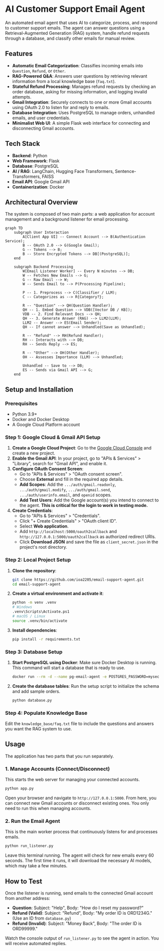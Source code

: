 # AI Customer Support Email Agent

An automated email agent that uses AI to categorize, process, and respond to customer support emails. The agent can answer questions using a Retrieval-Augmented Generation (RAG) system, handle refund requests through a database, and classify other emails for manual review.

## Features

-   **Automatic Email Categorization**: Classifies incoming emails into `Question`, `Refund`, or `Other`.
-   **RAG-Powered Q&A**: Answers user questions by retrieving relevant information from a local knowledge base (`faq.txt`).
-   **Stateful Refund Processing**: Manages refund requests by checking an order database, asking for missing information, and logging invalid attempts.
-   **Gmail Integration**: Securely connects to one or more Gmail accounts using OAuth 2.0 to listen for and reply to emails.
-   **Database Integration**: Uses PostgreSQL to manage orders, unhandled emails, and user credentials.
-   **Minimalist Web UI**: A simple Flask web interface for connecting and disconnecting Gmail accounts.

## Tech Stack

-   **Backend**: Python
-   **Web Framework**: Flask
-   **Database**: PostgreSQL
-   **AI / RAG**: LangChain, Hugging Face Transformers, Sentence-Transformers, FAISS
-   **Email API**: Google Gmail API
-   **Containerization**: Docker

## Architectural Overview

The system is composed of two main parts: a web application for account management and a background listener for email processing.

```mermaid
graph TD
    subgraph User Interaction
        A[Client App UI] -- Connect Account --> B(Authentication Service);
        B -- OAuth 2.0 --> G(Google Gmail);
        G -- Tokens --> B;
        B -- Store Encrypted Tokens --> DB[(PostgreSQL)];
    end

    subgraph Backend Processing
        W[Email Listener Worker] -- Every N minutes --> DB;
        W -- Fetches New Emails --> G;
        G -- Raw Email --> W;
        W -- Sends Email to --> P(Processing Pipeline);

        P -- 1. Preprocess --> C(Classifier / LLM);
        C -- Categorizes as --> R{Category?};

        R -- "Question" --> QH(Question Handler);
        QH -- 1. Embed Question --> VDB([Vector DB / KB]);
        VDB -- 2. Find Relevant Docs --> QH;
        QH -- 3. Generate Answer (RAG) --> LLM2(LLM);
        LLM2 -- Answer --> ES(Email Sender);
        QH -- If cannot answer --> Unhandled(Save as Unhandled);

        R -- "Refund" --> RH(Refund Handler);
        RH -- Interacts with --> DB;
        RH -- Sends Reply --> ES;

        R -- "Other" --> OH(Other Handler);
        OH -- Assesses Importance (LLM) --> Unhandled;

        Unhandled -- Save to --> DB;
        ES -- Sends via Gmail API --> G;
    end
```

## Setup and Installation

### Prerequisites

-   Python 3.9+
-   Docker and Docker Desktop
-   A Google Cloud Platform account

### Step 1: Google Cloud & Gmail API Setup

1.  **Create a Google Cloud Project**: Go to the [Google Cloud Console](https://console.cloud.google.com/) and create a new project.
2.  **Enable the Gmail API**: In your project, go to "APIs & Services" > "Library", search for "Gmail API", and enable it.
3.  **Configure OAuth Consent Screen**:
    -   Go to "APIs & Services" > "OAuth consent screen".
    -   Choose **External** and fill in the required app details.
    -   **Add Scopes**: Add the `.../auth/gmail.readonly`, `.../auth/gmail.modify`, `.../auth/gmail.send`, `.../auth/userinfo.email`, and `openid` scopes.
    -   **Add Test Users**: Add the Google account(s) you intend to connect to the agent. **This is critical for the login to work in testing mode.**
4.  **Create Credentials**:
    -   Go to "APIs & Services" > "Credentials".
    -   Click "+ Create Credentials" > "OAuth client ID".
    -   Select **Web application**.
    -   Add `http://localhost:5000/oauth2callback` and `http://127.0.0.1:5000/oauth2callback` as authorized redirect URIs.
    -   Click **Download JSON** and save the file as `client_secret.json` in the project's root directory.

### Step 2: Local Project Setup

1.  **Clone the repository**:
    ```bash
    git clone https://github.com/ioa2205/email-support-agent.git
    cd email-support-agent
    ```
2.  **Create a virtual environment and activate it**:
    ```bash
    python -m venv .venv
    # Windows
    .venv\Scripts\Activate.ps1
    # macOS / Linux
    source .venv/bin/activate
    ```
3.  **Install dependencies**:
    ```bash
    pip install -r requirements.txt
    ```

### Step 3: Database Setup

1.  **Start PostgreSQL using Docker**: Make sure Docker Desktop is running. This command will start a database that is ready to use.
    ```bash
    docker run --rm -d --name pg-email-agent -e POSTGRES_PASSWORD=mysecretpassword -e POSTGRES_DB=email_agent -p 5432:5432 postgres
    ```
2.  **Create the database tables**: Run the setup script to initialize the schema and add sample orders.
    ```bash
    python database.py
    ```

### Step 4: Populate Knowledge Base

Edit the `knowledge_base/faq.txt` file to include the questions and answers you want the RAG system to use.

## Usage

The application has two parts that you run separately.

### 1. Manage Accounts (Connect/Disconnect)

This starts the web server for managing your connected accounts.
```bash
python app.py
```
Open your browser and navigate to `http://127.0.0.1:5000`. From here, you can connect new Gmail accounts or disconnect existing ones. You only need to run this when managing accounts.

### 2. Run the Email Agent

This is the main worker process that continuously listens for and processes emails.
```bash
python run_listener.py
```
Leave this terminal running. The agent will check for new emails every 60 seconds. The first time it runs, it will download the necessary AI models, which may take a few minutes.

## How to Test

Once the listener is running, send emails to the connected Gmail account from another address:

-   **Question**: Subject: "Help", Body: "How do I reset my password?"
-   **Refund (Valid)**: Subject: "Refund", Body: "My order ID is ORD1234G." (Use an ID from `database.py`)
-   **Refund (Invalid)**: Subject: "Money Back", Body: "The order ID is ORD99999."

Watch the console output of `run_listener.py` to see the agent in action. You will receive automated replies.